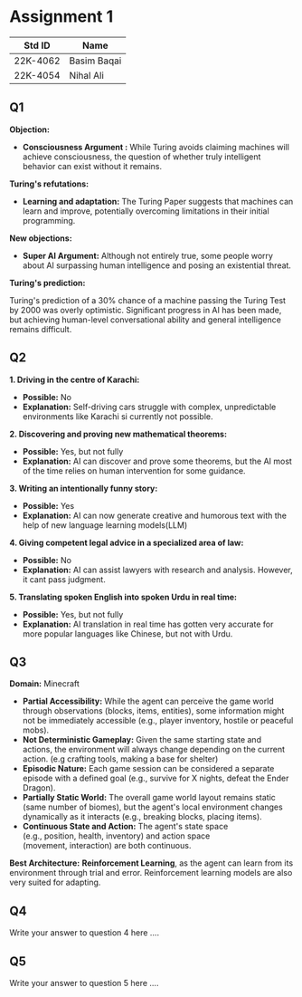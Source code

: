 # Assignment 1
|Std ID|Name|
|------|-|
|22K-4062|Basim Baqai|
|22K-4054|Nihal Ali|

## Q1
**Objection:**

- **Consciousness Argument :** While Turing avoids claiming machines will achieve consciousness, the question of whether truly intelligent behavior can exist without it remains.

**Turing's refutations:**

- **Learning and adaptation:** The Turing Paper suggests that machines can learn and improve, potentially overcoming limitations in their initial programming.

**New objections:**

- **Super AI Argument:** Although not entirely true, some people worry about AI surpassing human intelligence and posing an existential threat.

**Turing's prediction:**

Turing's prediction of a 30% chance of a machine passing the Turing Test by 2000 was overly optimistic. Significant progress in AI has been made, but achieving human-level conversational ability and general intelligence remains difficult.

## Q2

**1. Driving in the centre of Karachi:**

- **Possible:** No
- **Explanation:** Self-driving cars struggle with complex, unpredictable environments like Karachi si currently not possible.

**2. Discovering and proving new mathematical theorems:**

- **Possible:** Yes, but not fully
- **Explanation:** AI can discover and prove some theorems, but the AI most of the time relies on human intervention for some guidance.

**3. Writing an intentionally funny story:**

- **Possible:** Yes
- **Explanation:** AI can now generate creative and humorous text with the help of new language learning models(LLM)

**4. Giving competent legal advice in a specialized area of law:**

- **Possible:** No
- **Explanation:** AI can assist lawyers with research and analysis. However, it cant pass judgment.

**5. Translating spoken English into spoken Urdu in real time:**

- **Possible:** Yes, but not fully
- **Explanation:** AI translation in real time has gotten very accurate for more popular languages like Chinese, but not with Urdu.
  
## Q3

**Domain:** Minecraft 


- **Partial Accessibility:** While the agent can perceive the game world through observations (blocks, items, entities), some information might not be immediately accessible (e.g., player inventory, hostile or peaceful mobs).
- **Not Deterministic Gameplay:** Given the same starting state and actions, the environment will always change depending on the current action. (e.g crafting tools, making a base for shelter)
- **Episodic Nature:** Each game session can be considered a separate episode with a defined goal (e.g., survive for X nights, defeat the Ender Dragon).
- **Partially Static World:** The overall game world layout remains static (same number of biomes), but the agent's local environment changes dynamically as it interacts (e.g., breaking blocks, placing items).
- **Continuous State and Action:** The agent's state space (e.g., position, health, inventory) and action space (movement, interaction) are both continuous.

**Best Architecture:**
**Reinforcement Learning**, as the agent can learn from its environment through trial and error. Reinforcement learning models are also very suited for adapting.

## Q4
Write your answer to question 4 here ....
## Q5
Write your answer to question 5 here ....

